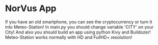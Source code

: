 # NorVus App
If you have an old smartphone, you can see the cryptocurrency or turn it into Meteo-Station!
In main.py you should change variable 'CITY' on your City!
And also you should build an app using python Kivy and Buildozer!
Meteo-Station works normally with HD and FullHD+ resolution!
